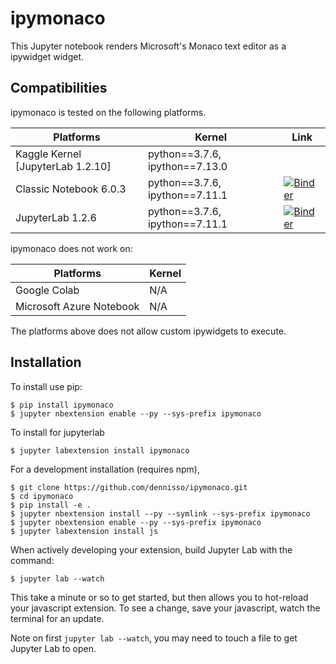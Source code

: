 ipymonaco
=========

This Jupyter notebook renders Microsoft's Monaco text editor as a ipywidget widget.

Compatibilities 
---------------
ipymonaco is tested on the following platforms.

| Platforms                         | Kernel                         | Link                                                         |
| --------------------------------- | ------------------------------ | ------------------------------------------------------------ |
| Kaggle Kernel [JupyterLab 1.2.10] | python==3.7.6, ipython==7.13.0 |                                                              |
| Classic Notebook 6.0.3            | python==3.7.6, ipython==7.11.1 | [![Binder](https://mybinder.org/badge_logo.svg)](https://mybinder.org/v2/gist/sodennis/5f7c4d9d3f1c871ad383c1e72f08c23c/master?filepath=ipymonaco.ipynb) |
| JupyterLab 1.2.6                  | python==3.7.6, ipython==7.11.1 | [![Binder](https://mybinder.org/badge_logo.svg)](https://mybinder.org/v2/gist/sodennis/5f7c4d9d3f1c871ad383c1e72f08c23c/master?urlpath=lab/tree/ipymonaco.ipynb) |

ipymonaco does not work on:

| Platforms                | Kernel |
| ------------------------ | ------ |
| Google Colab             | N/A    |
| Microsoft Azure Notebook | N/A    |

The platforms above does not allow custom ipywidgets to execute.



Installation
------------

To install use pip:

    $ pip install ipymonaco
    $ jupyter nbextension enable --py --sys-prefix ipymonaco

To install for jupyterlab

    $ jupyter labextension install ipymonaco

For a development installation (requires npm),

    $ git clone https://github.com/dennisso/ipymonaco.git
    $ cd ipymonaco
    $ pip install -e .
    $ jupyter nbextension install --py --symlink --sys-prefix ipymonaco
    $ jupyter nbextension enable --py --sys-prefix ipymonaco
    $ jupyter labextension install js

When actively developing your extension, build Jupyter Lab with the command:

    $ jupyter lab --watch

This take a minute or so to get started, but then allows you to hot-reload your javascript extension.
To see a change, save your javascript, watch the terminal for an update.

Note on first `jupyter lab --watch`, you may need to touch a file to get Jupyter Lab to open.

